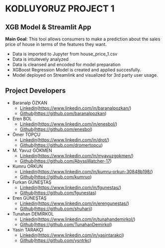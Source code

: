 # KODLUYORUZ PROJECT 1

## XGB Model & Streamlit App

**Main Goal**: This tool allows consumers to make a prediction about the sales price of house in terms of the features they want. 

- Data is imported to Jupyter from house_price_1.csv
- Data is intuitevely analyzed
- Data is cleansed and encoded for model preparation
- XGBoost Regression Model is created and applied succesfully.
- Model deployed on Streamlink and visualized for 3rd party user usage.


## Project Developers

- Baranalp ÖZKAN
  - [Linkedin]()(https://www.linkedin.com/in/baranalpozkan/)
  - [Github]()(https://github.com/baranalpozkan)
- Eren BOL
  - [Linkedin]()(https://www.linkedin.com/in/enesbol/)
  - [Github]()(https://github.com/enesbol)
- Ömer TOPÇU
  - [Linkedin]()(https://www.linkedin.com/in/drot/)
  - [Github]()(https://github.com/dromertopcu)
- M. Yavuz GÖKMEN
  - [Linkedin]()(https://www.linkedin.com/in/myavuzgokmen/)
  - [Github]()(https://github.com/AbyssWatcher-17)
- Kumru ORKUN
  - [Linkedin]()(https://www.linkedin.com/in/kumru-orkun-30848b198/)
  - [Github]()(https://github.com/kumruo)
- Furkan GÜNEŞTAŞ
  - [Linkedin]()(https://www.linkedin.com/in/fgunestas/)
  - [Github]()(https://github.com/fgunestas)
- Eren GÜNEŞTAŞ
  - [Linkedin]()(https://www.linkedin.com/in/erengunestas/)
  - [Github]()(https://github.com/shuharii)
- Tunahan DEMİRKOL
  - [Linkedin]()(https://www.linkedin.com/in/tunahandemirkol/)
  - [Github]()(https://github.com/TunahanDemirkol)
- Yasin TARAKÇI
  - [Linkedin]()(https://www.linkedin.com/in/yasintarakci)
  - [Github]()(https://github.com/ysntrkc)
